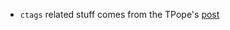 
- `ctags` related stuff comes from the TPope's [post](http://tbaggery.com/2011/08/08/effortless-ctags-with-git.html)

